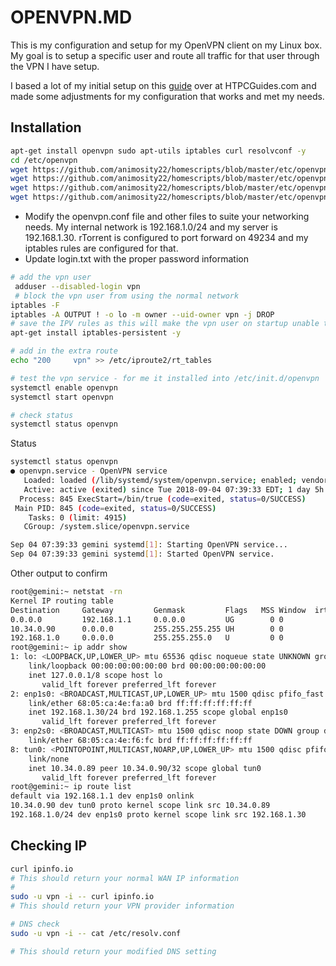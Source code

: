 # OPENVPN.MD

This is my configuration and setup for my OpenVPN client on my Linux box. My goal is to setup a specific user and route all traffic for that user through the VPN I have setup.

I based a lot of my initial setup on this [guide](https://www.htpcguides.com/force-torrent-traffic-vpn-split-tunnel-debian-8-ubuntu-16-04/) over at HTPCGuides.com and made some adjustments for my configuration that works and met my needs.

## Installation

```bash
apt-get install openvpn sudo apt-utils iptables curl resolvconf -y
cd /etc/openvpn
wget https://github.com/animosity22/homescripts/blob/master/etc/openvpn/openvpn.conf
wget https://github.com/animosity22/homescripts/blob/master/etc/openvpn/iptables.sh
wget https://github.com/animosity22/homescripts/blob/master/etc/openvpn/routing.sh
wget https://github.com/animosity22/homescripts/blob/master/etc/openvpn/update-resolv-conf
```

- Modify the openvpn.conf file and other files to suite your networking needs. My internal network is 192.168.1.0/24 and my server is 192.168.1.30. rTorrent is configured to port forward on 49234 and my iptables rules are configured for that.
- Update login.txt with the proper password information

```bash
# add the vpn user 
 adduser --disabled-login vpn
 # block the vpn user from using the normal network
iptables -F
iptables -A OUTPUT ! -o lo -m owner --uid-owner vpn -j DROP
# save the IPV rules as this will make the vpn user on startup unable to access the normal WAN
apt-get install iptables-persistent -y

# add in the extra route
echo "200     vpn" >> /etc/iproute2/rt_tables

# test the vpn service - for me it installed into /etc/init.d/openvpn
systemctl enable openvpn
systemctl start openvpn

# check status
systemctl status openvpn
```

Status
```bash
systemctl status openvpn
● openvpn.service - OpenVPN service
   Loaded: loaded (/lib/systemd/system/openvpn.service; enabled; vendor preset: enabled)
   Active: active (exited) since Tue 2018-09-04 07:39:33 EDT; 1 day 5h ago
  Process: 845 ExecStart=/bin/true (code=exited, status=0/SUCCESS)
 Main PID: 845 (code=exited, status=0/SUCCESS)
    Tasks: 0 (limit: 4915)
   CGroup: /system.slice/openvpn.service

Sep 04 07:39:33 gemini systemd[1]: Starting OpenVPN service...
Sep 04 07:39:33 gemini systemd[1]: Started OpenVPN service.
```

Other output to confirm

```bash
root@gemini:~ netstat -rn
Kernel IP routing table
Destination     Gateway         Genmask         Flags   MSS Window  irtt Iface
0.0.0.0         192.168.1.1     0.0.0.0         UG        0 0          0 enp1s0
10.34.0.90      0.0.0.0         255.255.255.255 UH        0 0          0 tun0
192.168.1.0     0.0.0.0         255.255.255.0   U         0 0          0 enp1s0
root@gemini:~ ip addr show
1: lo: <LOOPBACK,UP,LOWER_UP> mtu 65536 qdisc noqueue state UNKNOWN group default qlen 1
    link/loopback 00:00:00:00:00:00 brd 00:00:00:00:00:00
    inet 127.0.0.1/8 scope host lo
       valid_lft forever preferred_lft forever
2: enp1s0: <BROADCAST,MULTICAST,UP,LOWER_UP> mtu 1500 qdisc pfifo_fast state UP group default qlen 1000
    link/ether 68:05:ca:4e:fa:a0 brd ff:ff:ff:ff:ff:ff
    inet 192.168.1.30/24 brd 192.168.1.255 scope global enp1s0
       valid_lft forever preferred_lft forever
3: enp2s0: <BROADCAST,MULTICAST> mtu 1500 qdisc noop state DOWN group default qlen 1000
    link/ether 68:05:ca:4e:f6:fc brd ff:ff:ff:ff:ff:ff
8: tun0: <POINTOPOINT,MULTICAST,NOARP,UP,LOWER_UP> mtu 1500 qdisc pfifo_fast state UNKNOWN group default qlen 100
    link/none
    inet 10.34.0.89 peer 10.34.0.90/32 scope global tun0
       valid_lft forever preferred_lft forever
root@gemini:~ ip route list
default via 192.168.1.1 dev enp1s0 onlink
10.34.0.90 dev tun0 proto kernel scope link src 10.34.0.89
192.168.1.0/24 dev enp1s0 proto kernel scope link src 192.168.1.30
```

## Checking IP

```bash
curl ipinfo.io
# This should return your normal WAN IP information
#
sudo -u vpn -i -- curl ipinfo.io
# This should return your VPN provider information

# DNS check
sudo -u vpn -i -- cat /etc/resolv.conf

# This should return your modified DNS setting